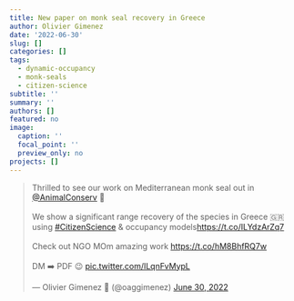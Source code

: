 ```yaml
---
title: New paper on monk seal recovery in Greece
author: Olivier Gimenez
date: '2022-06-30'
slug: []
categories: []
tags:
  - dynamic-occupancy
  - monk-seals
  - citizen-science
subtitle: ''
summary: ''
authors: []
featured: no
image:
  caption: ''
  focal_point: ''
  preview_only: no
projects: []
---
```



<blockquote class="twitter-tweet"><p lang="en" dir="ltr">Thrilled to see our work on Mediterranean monk seal out in <a href="https://twitter.com/AnimalConserv?ref_src=twsrc%5Etfw">@AnimalConserv</a> 🦭<br><br>We show a significant range recovery of the species in Greece 🇬🇷 using <a href="https://twitter.com/hashtag/CitizenScience?src=hash&amp;ref_src=twsrc%5Etfw">#CitizenScience</a> &amp; occupancy models<a href="https://t.co/ILYdzArZq7">https://t.co/ILYdzArZq7</a><br><br>Check out NGO MOm amazing work <a href="https://t.co/hM8BhfRQ7w">https://t.co/hM8BhfRQ7w</a><br><br>DM ➡️ PDF 😉 <a href="https://t.co/ILqnFvMypL">pic.twitter.com/ILqnFvMypL</a></p>&mdash; Olivier Gimenez 🖖 (@oaggimenez) <a href="https://twitter.com/oaggimenez/status/1542508503872352256?ref_src=twsrc%5Etfw">June 30, 2022</a></blockquote> <script async src="https://platform.twitter.com/widgets.js" charset="utf-8"></script> 

